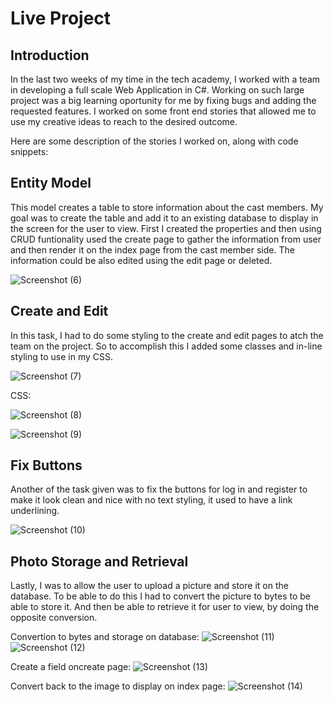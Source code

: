 # Live Project


## Introduction

In the last two weeks of my time in the tech academy, I worked with a team in developing a full scale Web Application in C#. Working on such large project was a big learning oportunity for me by fixing bugs and adding the requested features. I worked on some front end stories that allowed me to use my creative ideas to reach to the desired outcome. 

Here are some description of the stories I worked on, along with code snippets:

## Entity Model


This model creates a table to store information about the cast members. My goal was to create the table and add it to an existing database to display in the screen for the user to view. First I created the properties and then using CRUD funtionality used the create page to gather the information from user and then render it on the index page from the cast member side. The information could be also edited using the edit page or deleted.

![Screenshot (6)](https://user-images.githubusercontent.com/94413603/165442970-923d7a9b-4951-4290-bb9e-9d34079f1850.png)


## Create and Edit

In this task, I had to do some styling to the create and edit pages to atch the team on the project. So to accomplish this I added some classes and in-line styling to use in my CSS.


![Screenshot (7)](https://user-images.githubusercontent.com/94413603/165442951-e8515fae-4360-4bc1-989e-dc2adac8503b.png)


CSS:

![Screenshot (8)](https://user-images.githubusercontent.com/94413603/165442935-15730198-bdef-4f20-a543-deca79236da7.png)



![Screenshot (9)](https://user-images.githubusercontent.com/94413603/165442942-c110a82b-79db-443d-9d79-cbe5519e6663.png)



## Fix Buttons

Another of the task given was to fix the buttons for log in and register to make it look clean and nice with no text styling, it used to have a link underlining.


![Screenshot (10)](https://user-images.githubusercontent.com/94413603/165443363-4f9ab06c-1c47-467c-b912-067396105823.png)



## Photo Storage and Retrieval

Lastly, I was to allow the user to upload a picture and store it on the database. To be able to do this I had to convert the picture to bytes to be able to store it. And then be able to retrieve it for user to view, by doing the opposite conversion.


Convertion to bytes and storage on database:
![Screenshot (11)](https://user-images.githubusercontent.com/94413603/165443691-3418b9ff-d501-4e4b-817b-798eb2d39da8.png)
![Screenshot (12)](https://user-images.githubusercontent.com/94413603/165443785-9dd303fb-5313-428f-bf2f-74b24b73513c.png)

Create a field oncreate page:
![Screenshot (13)](https://user-images.githubusercontent.com/94413603/165443792-592a11b9-4bc9-4197-8a69-600d20551120.png)

Convert back to the image to display on index page:
![Screenshot (14)](https://user-images.githubusercontent.com/94413603/165443839-d05b2687-50cb-46ae-a123-76a32d0806a2.png)
